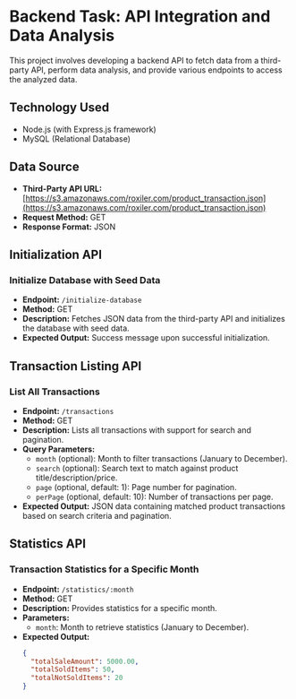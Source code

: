 # Backend Task: API Integration and Data Analysis

This project involves developing a backend API to fetch data from a third-party API, perform data analysis, and provide various endpoints to access the analyzed data.

## Technology Used
- Node.js (with Express.js framework)
- MySQL (Relational Database)

## Data Source
- **Third-Party API URL:** [https://s3.amazonaws.com/roxiler.com/product_transaction.json](https://s3.amazonaws.com/roxiler.com/product_transaction.json)
- **Request Method:** GET
- **Response Format:** JSON

## Initialization API

### Initialize Database with Seed Data
- **Endpoint:** `/initialize-database`
- **Method:** GET
- **Description:** Fetches JSON data from the third-party API and initializes the database with seed data.
- **Expected Output:** Success message upon successful initialization.

## Transaction Listing API

### List All Transactions
- **Endpoint:** `/transactions`
- **Method:** GET
- **Description:** Lists all transactions with support for search and pagination.
- **Query Parameters:**
  - `month` (optional): Month to filter transactions (January to December).
  - `search` (optional): Search text to match against product title/description/price.
  - `page` (optional, default: 1): Page number for pagination.
  - `perPage` (optional, default: 10): Number of transactions per page.
- **Expected Output:** JSON data containing matched product transactions based on search criteria and pagination.

## Statistics API

### Transaction Statistics for a Specific Month
- **Endpoint:** `/statistics/:month`
- **Method:** GET
- **Description:** Provides statistics for a specific month.
- **Parameters:**
  - `month`: Month to retrieve statistics (January to December).
- **Expected Output:**
  ```json
  {
    "totalSaleAmount": 5000.00,
    "totalSoldItems": 50,
    "totalNotSoldItems": 20
  }

